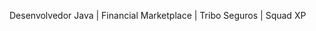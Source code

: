 Desenvolvedor Java | Financial Marketplace | Tribo Seguros | Squad XP

<!---
JordanNegreiros/JordanNegreiros is a ✨ special ✨ repository because its `README.md` (this file) appears on your GitHub profile.
You can click the Preview link to take a look at your changes.
--->

